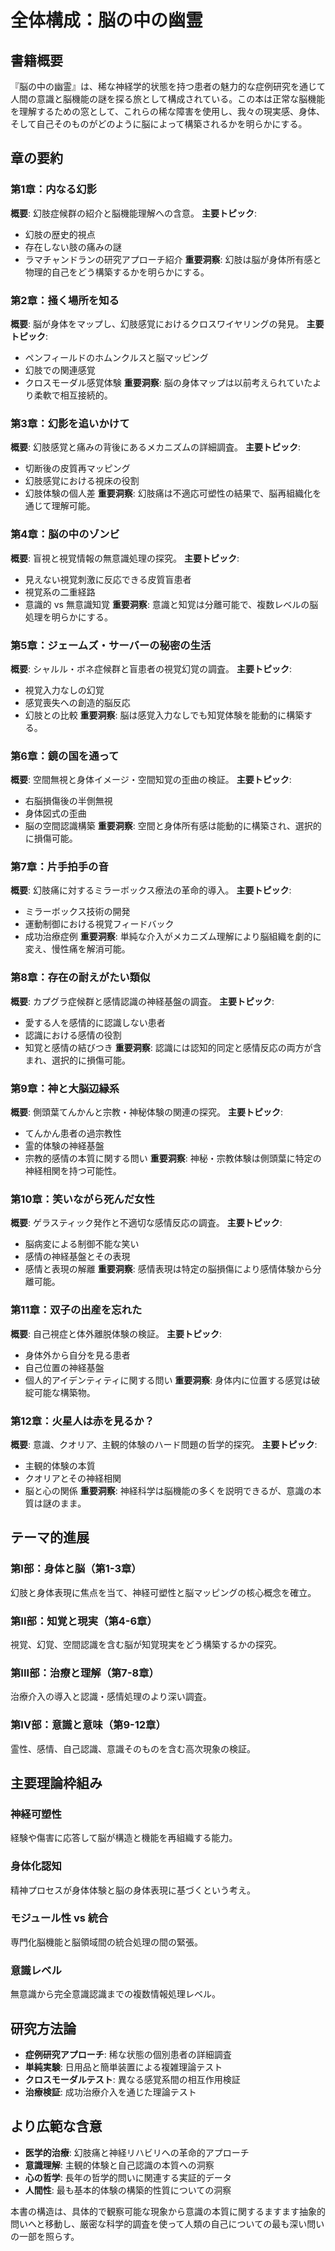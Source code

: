 # 全体構成：脳の中の幽霊

## 書籍概要
『脳の中の幽霊』は、稀な神経学的状態を持つ患者の魅力的な症例研究を通じて人間の意識と脳機能の謎を探る旅として構成されている。この本は正常な脳機能を理解するための窓として、これらの稀な障害を使用し、我々の現実感、身体、そして自己そのものがどのように脳によって構築されるかを明らかにする。

## 章の要約

### 第1章：内なる幻影
**概要**: 幻肢症候群の紹介と脳機能理解への含意。
**主要トピック**:
- 幻肢の歴史的視点
- 存在しない肢の痛みの謎
- ラマチャンドランの研究アプローチ紹介
**重要洞察**: 幻肢は脳が身体所有感と物理的自己をどう構築するかを明らかにする。

### 第2章：掻く場所を知る
**概要**: 脳が身体をマップし、幻肢感覚におけるクロスワイヤリングの発見。
**主要トピック**:
- ペンフィールドのホムンクルスと脳マッピング
- 幻肢での関連感覚
- クロスモーダル感覚体験
**重要洞察**: 脳の身体マップは以前考えられていたより柔軟で相互接続的。

### 第3章：幻影を追いかけて
**概要**: 幻肢感覚と痛みの背後にあるメカニズムの詳細調査。
**主要トピック**:
- 切断後の皮質再マッピング
- 幻肢感覚における視床の役割
- 幻肢体験の個人差
**重要洞察**: 幻肢痛は不適応可塑性の結果で、脳再組織化を通じて理解可能。

### 第4章：脳の中のゾンビ
**概要**: 盲視と視覚情報の無意識処理の探究。
**主要トピック**:
- 見えない視覚刺激に反応できる皮質盲患者
- 視覚系の二重経路
- 意識的 vs 無意識知覚
**重要洞察**: 意識と知覚は分離可能で、複数レベルの脳処理を明らかにする。

### 第5章：ジェームズ・サーバーの秘密の生活
**概要**: シャルル・ボネ症候群と盲患者の視覚幻覚の調査。
**主要トピック**:
- 視覚入力なしの幻覚
- 感覚喪失への創造的脳反応
- 幻肢との比較
**重要洞察**: 脳は感覚入力なしでも知覚体験を能動的に構築する。

### 第6章：鏡の国を通って
**概要**: 空間無視と身体イメージ・空間知覚の歪曲の検証。
**主要トピック**:
- 右脳損傷後の半側無視
- 身体図式の歪曲
- 脳の空間認識構築
**重要洞察**: 空間と身体所有感は能動的に構築され、選択的に損傷可能。

### 第7章：片手拍手の音
**概要**: 幻肢痛に対するミラーボックス療法の革命的導入。
**主要トピック**:
- ミラーボックス技術の開発
- 運動制御における視覚フィードバック
- 成功治療症例
**重要洞察**: 単純な介入がメカニズム理解により脳組織を劇的に変え、慢性痛を解消可能。

### 第8章：存在の耐えがたい類似
**概要**: カプグラ症候群と感情認識の神経基盤の調査。
**主要トピック**:
- 愛する人を感情的に認識しない患者
- 認識における感情の役割
- 知覚と感情の結びつき
**重要洞察**: 認識には認知的同定と感情反応の両方が含まれ、選択的に損傷可能。

### 第9章：神と大脳辺縁系
**概要**: 側頭葉てんかんと宗教・神秘体験の関連の探究。
**主要トピック**:
- てんかん患者の過宗教性
- 霊的体験の神経基盤
- 宗教的感情の本質に関する問い
**重要洞察**: 神秘・宗教体験は側頭葉に特定の神経相関を持つ可能性。

### 第10章：笑いながら死んだ女性
**概要**: ゲラスティック発作と不適切な感情反応の調査。
**主要トピック**:
- 脳病変による制御不能な笑い
- 感情の神経基盤とその表現
- 感情と表現の解離
**重要洞察**: 感情表現は特定の脳損傷により感情体験から分離可能。

### 第11章：双子の出産を忘れた
**概要**: 自己視症と体外離脱体験の検証。
**主要トピック**:
- 身体外から自分を見る患者
- 自己位置の神経基盤
- 個人的アイデンティティに関する問い
**重要洞察**: 身体内に位置する感覚は破綻可能な構築物。

### 第12章：火星人は赤を見るか？
**概要**: 意識、クオリア、主観的体験のハード問題の哲学的探究。
**主要トピック**:
- 主観的体験の本質
- クオリアとその神経相関
- 脳と心の関係
**重要洞察**: 神経科学は脳機能の多くを説明できるが、意識の本質は謎のまま。

## テーマ的進展

### 第I部：身体と脳（第1-3章）
幻肢と身体表現に焦点を当て、神経可塑性と脳マッピングの核心概念を確立。

### 第II部：知覚と現実（第4-6章）
視覚、幻覚、空間認識を含む脳が知覚現実をどう構築するかの探究。

### 第III部：治療と理解（第7-8章）
治療介入の導入と認識・感情処理のより深い調査。

### 第IV部：意識と意味（第9-12章）
霊性、感情、自己認識、意識そのものを含む高次現象の検証。

## 主要理論枠組み

### 神経可塑性
経験や傷害に応答して脳が構造と機能を再組織する能力。

### 身体化認知
精神プロセスが身体体験と脳の身体表現に基づくという考え。

### モジュール性 vs 統合
専門化脳機能と脳領域間の統合処理の間の緊張。

### 意識レベル
無意識から完全意識認識までの複数情報処理レベル。

## 研究方法論
- **症例研究アプローチ**: 稀な状態の個別患者の詳細調査
- **単純実験**: 日用品と簡単装置による複雑理論テスト
- **クロスモーダルテスト**: 異なる感覚系間の相互作用検証
- **治療検証**: 成功治療介入を通じた理論テスト

## より広範な含意
- **医学的治療**: 幻肢痛と神経リハビリへの革命的アプローチ
- **意識理解**: 主観的体験と自己認識の本質への洞察
- **心の哲学**: 長年の哲学的問いに関連する実証的データ
- **人間性**: 最も基本的体験の構築的性質についての洞察

本書の構造は、具体的で観察可能な現象から意識の本質に関するますます抽象的問いへと移動し、厳密な科学的調査を使って人類の自己についての最も深い問いの一部を照らす。